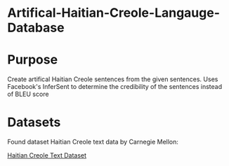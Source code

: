 # Artifical-Haitian-Creole-Langauge-Database

# Purpose
Create artifical Haitian Creole sentences from the given sentences. Uses Facebook's InferSent to determine the credibility of the sentences instead of BLEU score


# Datasets

Found dataset Haitian Creole text data by Carnegie Mellon:

[Haitian Creole Text Dataset](http://www.speech.cs.cmu.edu/haitian/text/)


